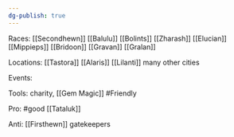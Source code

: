 ```yaml
---
dg-publish: true
---
```

Races: [[Secondhewn]] [[Balulu]] [[Bolints]] [[Zharash]] [[Elucian]] [[Mippieps]] [[Bridoon]] [[Gravan]] [[Gralan]]

Locations: [[Tastora]] [[Alaris]] [[Lilanti]] many other cities

Events: 

Tools: charity, [[Gem Magic]] #Friendly 

Pro: #good [[Tataluk]] 

Anti: [[Firsthewn]] gatekeepers